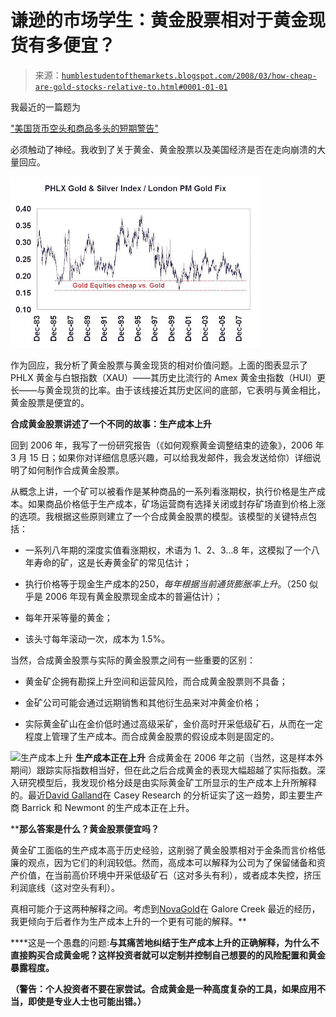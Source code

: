 <!--yml

类别：未分类

日期：2024-05-18 01:11:58

-->

# 谦逊的市场学生：黄金股票相对于黄金现货有多便宜？

> 来源：[`humblestudentofthemarkets.blogspot.com/2008/03/how-cheap-are-gold-stocks-relative-to.html#0001-01-01`](https://humblestudentofthemarkets.blogspot.com/2008/03/how-cheap-are-gold-stocks-relative-to.html#0001-01-01)

我最近的一篇题为

["美国货币空头和商品多头的短期警告"](http://humblestudentofthemarkets.blogspot.com/2008/03/short-term-warning-for-us-dollar-bears.html)

必须触动了神经。我收到了关于黄金、黄金股票以及美国经济是否在走向崩溃的大量回应。

![](img/43fd5c76e7e72b51c94e25de7b208b20.png)

作为回应，我分析了黄金股票与黄金现货的相对价值问题。上面的图表显示了 PHLX 黄金与白银指数（XAU）——其历史比流行的 Amex 黄金虫指数（HUI）更长——与黄金现货的比率。由于该线接近其历史区间的底部，它表明与黄金相比，黄金股票是便宜的。

**合成黄金股票讲述了一个不同的故事：生产成本上升**

回到 2006 年，我写了一份研究报告（《如何观察黄金调整结束的迹象》，2006 年 3 月 15 日；如果你对详细信息感兴趣，可以给我发邮件，我会发送给你）详细说明了如何制作合成黄金股票。

从概念上讲，一个矿可以被看作是某种商品的一系列看涨期权，执行价格是生产成本。如果商品价格低于生产成本，矿场运营商有选择关闭或封存矿场直到价格上涨的选项。我根据这些原则建立了一个合成黄金股票的模型。该模型的关键特点包括：

+   一系列八年期的深度实值看涨期权，术语为 1、2、3…8 年，这模拟了一个八年寿命的矿，这是长寿黄金矿的常见估计；

+   执行价格等于现金生产成本的$250，每年根据当前通货膨胀率上升。（$250 似乎是 2006 年现有黄金股票现金成本的普遍估计）；

+   每年开采等量的黄金；

+   该头寸每年滚动一次，成本为 1.5%。

当然，合成黄金股票与实际的黄金股票之间有一些重要的区别：

+   黄金矿企拥有勘探上升空间和运营风险，而合成黄金股票则不具备；

+   金矿公司可能会通过远期销售和其他衍生品来对冲黄金价格；

+   实际黄金矿山在金价低时通过高级采矿，金价高时开采低级矿石，从而在一定程度上管理了生产成本。而合成黄金股票的假设成本则是固定的。

![生产成本上升](https://blogger.googleusercontent.com/img/b/R29vZ2xl/AVvXsEjI8jNlGWJA_hJZjsOuSUFpQe9j0-2gh0sRAbG-9T6P9HYgT4IyGj7wQyb16TX8_7fWKNFiIbAeQsdox0gKWLTDA-63-MjjUqoK6MD8-uNFnnlnKAAtfr3vTzpNVqQ_rzKPjyXDJzlnwiKE/s1600-h/XAU+vs+Synthetic.JPG) **生产成本正在上升** 合成黄金在 2006 年之前（当然，这是样本外期间）跟踪实际指数相当好，但在此之后合成黄金的表现大幅超越了实际指数。深入研究模型后，我发现价格分歧是由实际黄金矿工所显示的生产成本上升所解释的。最近[David Galland](http://www.caseyresearch.com/displayArticle.php?id=1899)在 Casey Research 的分析证实了这一趋势，即主要生产商 Barrick 和 Newmont 的生产成本正在上升。

****那么答案是什么？黄金股票便宜吗？**

黄金矿工面临的生产成本高于历史经验，这削弱了黄金股票相对于金条而言价格低廉的观点，因为它们的利润较低。然而，高成本可以解释为公司为了保留储备和资产价值，在当前高价环境中开采低级矿石（这对多头有利），或者成本失控，挤压利润底线（这对空头有利）。

真相可能介于这两种解释之间。考虑到[NovaGold](http://www.novagold.com/section.asp?pageid=5414)在 Galore Creek 最近的经历，我更倾向于后者作为生产成本上升的一个更有可能的解释。**

****这是一个愚蠢的问题:**与其痛苦地纠结于生产成本上升的正确解释，为什么不直接购买合成黄金呢？这样投资者就可以定制并控制自己想要的的风险配置和黄金暴露程度。**

**（警告：个人投资者不要在家尝试。合成黄金是一种高度复杂的工具，如果应用不当，即使是专业人士也可能出错。）**
